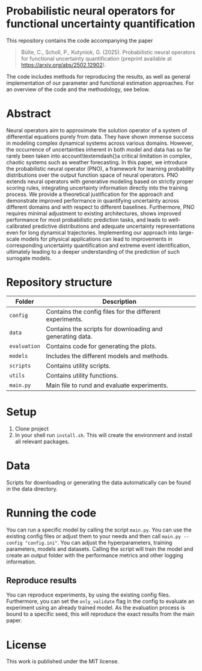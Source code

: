 # Probabilistic neural operators for functional uncertainty quantification

This repository contains the code accompanying the paper
> Bülte, C., Scholl, P., Kutyniok, G. (2025). Probabilistic neural operators for functional uncertainty quantification
> (preprint available at https://arxiv.org/abs/2502.12902).     
    
The code includes methods for reproducing the results, as well as general implementation of our parameter and functional estimation approaches. For an overview of the code and the methodology, see below.

# Abstract
Neural operators aim to approximate the solution operator of a system of differential equations purely from data. They have shown immense success in modeling complex dynamical systems across various domains. However, the occurrence of uncertainties inherent in both model and data has so far rarely been taken into account\textemdash{}a critical limitation in complex, chaotic systems such as weather forecasting. In this paper, we introduce the probabilistic neural operator (PNO), a framework for learning probability distributions over the output function space of neural operators. PNO extends neural operators with generative modeling based on strictly proper scoring rules, integrating uncertainty information directly into the training process. We provide a theoretical justification for the approach and demonstrate improved performance in quantifying uncertainty across different domains and with respect to different baselines. Furthermore, PNO requires minimal adjustment to existing architectures, shows improved performance for most probabilistic prediction tasks, and leads to well-calibrated predictive distributions and adequate uncertainty representations even for long dynamical trajectories. Implementing our approach into large-scale models for physical applications can lead to improvements in corresponding uncertainty quantification and extreme event identification, ultimately leading to a deeper understanding of the prediction of such surrogate models.
 
# Repository structure

| Folder | Description |
| ---- | ----------- | 
| `config` | Contains the config files for the different experiments. |
| `data` | Contains the scripts for downloading and generating data. |
| `evaluation` | Contains code for generating the plots. |
| `models` | Includes the different models and methods. |
| `scripts` | Contains utility scripts. |
| `utils` | Contains utility functions. |
| `main.py` | Main file to rund and evaluate experiments. |

# Setup

1. Clone project
1. In your shell run ```install.sh```. This will create the environment and install all relevant packages.

# Data

Scripts for downloading or generating the data automatically can be found in the data directory.

# Running the code

You can run a specific model by calling the script ```main.py```. You can use the existing config files or adjust them to your needs and then call ```main.py --config "config.ini"```. You can adjust the hyperparameters, training parameters, models and datasets. Calling the script will train the model and create an output folder with the performance metrics and other logging information.

## Reproduce results

You can reproduce experiments, by using the existing config files. Furthermore, you can set the ```only_validate``` flag in the config to evaluate an experiment using an already trained model. As the evaluation process is bound to a specific seed, this will reproduce the exact results from the main paper.


# License
This work is published under the MIT license.









